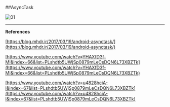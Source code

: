 ##AsyncTask

![01](https://raw.githubusercontent.com/mhdr/AndroidSamples/master/050/images/01.gif  "01")

***

**References**

[https://blog.mhdr.ir/2017/03/19/android-asynctask/](https://blog.mhdr.ir/2017/03/19/android-asynctask/) 

[https://www.youtube.com/watch?v=YHAXfD3f-MI&index=66&list=PLshdtb5UWjSp0879mLeCsDQN6L73XBZTk](https://www.youtube.com/watch?v=YHAXfD3f-MI&index=66&list=PLshdtb5UWjSp0879mLeCsDQN6L73XBZTk) 

[https://www.youtube.com/watch?v=u4828hciA-I&index=67&list=PLshdtb5UWjSp0879mLeCsDQN6L73XBZTk](https://www.youtube.com/watch?v=u4828hciA-I&index=67&list=PLshdtb5UWjSp0879mLeCsDQN6L73XBZTk) 